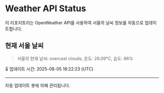 
# Weather API Status

이 리포지토리는 OpenWeather API를 사용하여 서울의 날씨 정보를 자동으로 업데이트합니다.

## 현재 서울 날씨
> 서울의 현재 날씨: overcast clouds, 온도: 26.09°C, 습도: 86%

⏳ 업데이트 시간: 2025-08-05 18:22:23 (UTC)

---
자동 업데이트 봇에 의해 관리됩니다.

